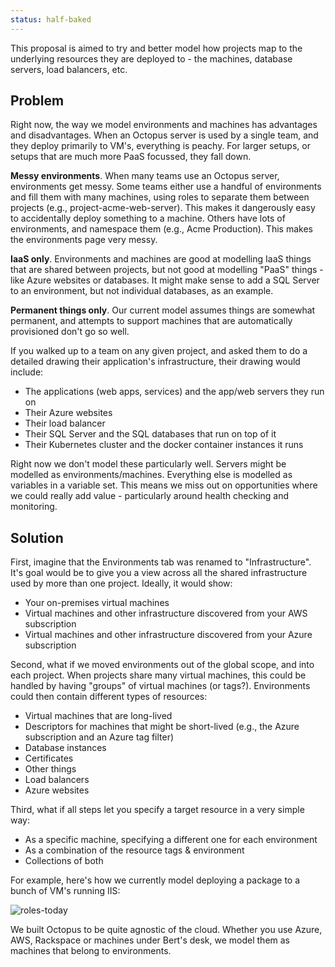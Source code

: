 ```yaml
---
status: half-baked
---
```


This proposal is aimed to try and better model how projects map to the underlying resources they are deployed to - the machines, database servers, load balancers, etc.

## Problem

Right now, the way we model environments and machines has advantages and disadvantages. When an Octopus server is used by a single team, and they deploy primarily to VM's, everything is peachy. For larger setups, or setups that are much more PaaS focussed, they fall down. 

**Messy environments**. When many teams use an Octopus server, environments get messy. Some teams either use a handful of environments and fill them with many machines, using roles to separate them between projects (e.g., project-acme-web-server). This makes it dangerously easy to accidentally deploy something to a machine. Others have lots of environments, and namespace them (e.g., Acme Production). This makes the environments page very messy. 

**IaaS only**. Environments and machines are good at modelling IaaS things that are shared between projects, but not good at modelling "PaaS" things - like Azure websites or databases. It might make sense to add a SQL Server to an environment, but not individual databases, as an example.  

**Permanent things only**. Our current model assumes things are somewhat permanent, and attempts to support machines that are automatically provisioned don't go so well. 

If you walked up to a team on any given project, and asked them to do a detailed drawing their application's infrastructure, their drawing would include:

 - The applications (web apps, services) and the app/web servers they run on
 - Their Azure websites
 - Their load balancer
 - Their SQL Server and the SQL databases that run on top of it
 - Their Kubernetes cluster and the docker container instances it runs

Right now we don't model these particularly well. Servers might be modelled as environments/machines. Everything else is modelled as variables in a variable set. This means we miss out on opportunities where we could really add value - particularly around health checking and monitoring. 

## Solution

First, imagine that the Environments tab was renamed to "Infrastructure". It's goal would be to give you a view across all the shared infrastructure used by more than one project. Ideally, it would show:

 - Your on-premises virtual machines
 - Virtual machines and other infrastructure discovered from your AWS subscription
 - Virtual machines and other infrastructure discovered from your Azure subscription

Second, what if we moved environments out of the global scope, and into each project. When projects share many virtual machines, this could be handled by having "groups" of virtual machines (or tags?). Environments could then contain different types of resources:

 - Virtual machines that are long-lived
 - Descriptors for machines that might be short-lived (e.g., the Azure subscription and an Azure tag filter)
 - Database instances
 - Certificates
 - Other things
 - Load balancers
 - Azure websites

Third, what if all steps let you specify a target resource in a very simple way:

 - As a specific machine, specifying a different one for each environment
 - As a combination of the resource tags & environment
 - Collections of both

For example, here's how we currently model deploying a package to a bunch of VM's running IIS:

![roles-today](https://cloud.githubusercontent.com/assets/47085/25664506/29738732-305e-11e7-8feb-5de43e6d6808.png)









We built Octopus to be quite agnostic of the cloud. Whether you use Azure, AWS, Rackspace or machines under Bert's desk, we model them as machines that belong to environments. 
